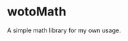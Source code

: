 <!--
wotoMath Project
Copyright (C) 2021 ALiwoto
This file is subject to the terms and conditions defined in
file 'LICENSE', which is part of the source code.
-->
# wotoMath
A simple math library for my own usage.

